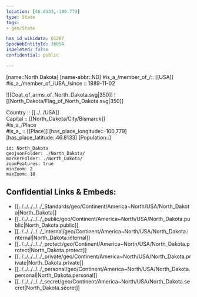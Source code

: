 ```yaml
---
location: [46.8133,-100.779] 
type: State
tags:
- geo/State

has_id_wikidata: Q1207 
SpocWebEntityId: 36054
isDeleted: false
confidential: public

---
```

[name::North Dakota] 
[name-abbr::ND] 
#is_a_/member_of_/:: [[USA]]
#is_a_/member_of_/USA_/since :: 1889-11-02 


![[Coat_of_arms_of_North_Dakota.svg|350]] 
![[North_Dakota/Flag_of_North_Dakota.svg|350]]  

Country :: [[../../USA]]  
Capital :: [[North_Dakota/City/Bismarck]]  
#is_a_/Place  
#is_a_ :: [[Place]] 
[has_place_longitude::-100.779] 
[has_place_latitude::46.8133] 
[Population::] 



```leaflet
id: North_Dakota
geojsonFolder: ./North_Dakota/
markerFolder: ./North_Dakota/
zoomFeatures: true 
minZoom: 2 
maxZoom: 18
```


## Confidential Links & Embeds: 
- [[../../../../../_Standards/geo/Continent/America~North/USA/North_Dakota|North_Dakota]] 
- [[../../../../../_public/geo/Continent/America~North/USA/North_Dakota.public|North_Dakota.public]] 
- [[../../../../../_internal/geo/Continent/America~North/USA/North_Dakota.internal|North_Dakota.internal]] 
- [[../../../../../_protect/geo/Continent/America~North/USA/North_Dakota.protect|North_Dakota.protect]] 
- [[../../../../../_private/geo/Continent/America~North/USA/North_Dakota.private|North_Dakota.private]] 
- [[../../../../../_personal/geo/Continent/America~North/USA/North_Dakota.personal|North_Dakota.personal]] 
- [[../../../../../_secret/geo/Continent/America~North/USA/North_Dakota.secret|North_Dakota.secret]] 

